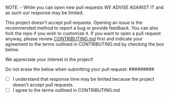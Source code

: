 NOTE: - While you can open new pull requests WE ADVISE AGAINST IT and as such our response may be limited.

This project doesn't accept pull requests. Opening an issue is the recommended method to report a bug or provide feedback. You can also fork the repo if you wish to customize it. If you want to open a pull request anyway, please review [CONTRIBUTING.md](../CONTRIBUTING.md) first and indicate your agreement to the terms outlined in CONTRIBUTING.md by checking the box below.

We appreciate your interest in the project!

Do not erase the below when submitting your pull request:
#########

- [ ] I understand that response time may be limited because the project doesn't accept pull requests.
- [ ] I agree to the terms outlined in CONTRIBUTING.md 
